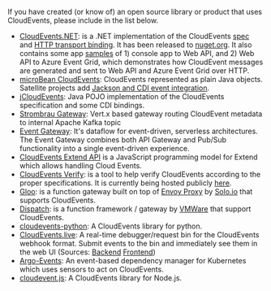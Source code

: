 If you have created (or know of) an open source library or product that uses
CloudEvents, please include in the list below.

- [CloudEvents.NET](https://github.com/aliencube/CloudEvents.NET): is a .NET
  implementation of the CloudEvents [spec](../spec.md) and
  [HTTP transport binding](../http-transport-binding.md). It has been released
  to [nuget.org](https://www.nuget.org/packages?q=Aliencube.CloudEventsNet). It
  also contains some app
  [samples](https://github.com/aliencube/CloudEvents.NET/tree/master/sample)
  of 1) console app to Web API, and 2) Web API to Azure Event Grid, which
  demonstrates how CloudEvent messages are generated and sent to Web API and
  Azure Event Grid over HTTP.
- [microBean CloudEvents](https://microbean.github.io/microbean-cloudevents/):
  CloudEvents represented as plain Java objects. Satellite projects add
  [Jackson and CDI event integration](https://microbean.github.io/microbean-cloudevents-jackson-cdi).
- [jCloudEvents](https://github.com/project-streamzi/jcloudevents): Java POJO
  implementation of the CloudEvents specification and some CDI bindings.
- [Strombrau Gateway](https://github.com/project-streamzi/event-gateway): Vert.x
  based gateway routing CloudEvent metadata to internal Apache Kafka topic
- [Event Gateway](https://github.com/serverless/event-gateway): It's dataflow
  for event-driven, serverless architectures. The Event Gateway combines both
  API Gateway and Pub/Sub functionality into a single event-driven experience.
- [CloudEvents Extend API](https://github.com/goextend/cloudevents-extend-api)
  is a JavaScript programming model for Extend which
  allows handling Cloud Events.
- [CloudEvents Verify](https://github.com/btbd/CEVerify): is a tool to help
  verify CloudEvents according to the proper specifications. It is currently
  being hosted publicly [here](http://soaphub.org/ceverify).
- [Gloo](https://github.com/solo-io/gloo): is a function gateway built on top of
  [Envoy Proxy](https://envoyproxy.io/) by [Solo.io](https://www.solo.io/) that
  supports CloudEvents.
- [Dispatch](https://github.com/vmware/dispatch): is a function framework /
  gateway by [VMWare](https://vmware.github.io/dispatch/) that support
  CloudEvents.
- [cloudevents-python](https://github.com/williamhogman/cloudevents-python): A
  CloudEvents library for python.
- [CloudEvents.live](https://cloudevents.live/): A real-time debugger/request
  bin for the CloudEvents webhook format. Submit events to the bin and
  immediately see them in the web UI (Sources:
  [Backend](https://github.com/klira/cloudevents-bin)
  [Frontend](https://github.com/klira/cloudevents-debugger))
- [Argo-Events](https://github.com/argoproj/argo-events): An event-based
  dependency manager for Kubernetes which uses sensors to act on CloudEvents.
- [cloudevent.js](https://github.com/smartiniOnGitHub/cloudevent.js): A
  CloudEvents library for Node.js.
